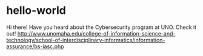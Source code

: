 # hello-world

Hi there! Have you heard about the Cybersecurity program at UNO. Check it out!
http://www.unomaha.edu/college-of-information-science-and-technology/school-of-interdisciplinary-informatics/information-assurance/bs-iasc.php
